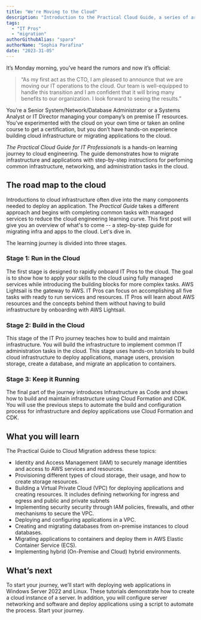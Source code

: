 ```yaml
---
title: "We're Moving to the Cloud"
description: "Introduction to the Practical Cloud Guide, a series of articles and tutorials to help IT Administrators and Pros successfully transition to the cloud."
tags:
  - "IT Pros"
  - "migration"
authorGithubAlias: "spara" 
authorName: "Sophia Parafina"
date: "2023-31-05"
---
```


It’s Monday morning, you’ve heard the rumors and now it’s official:

> “As my first act as the CTO, I am pleased to announce that we are moving our IT operations to the cloud. Our team is well-equipped to handle this transition and I am confident that it will bring many benefits to our organization. I look forward to seeing the results.”

You’re a Senior System/Network/Database Administrator or a Systems Analyst or IT Director managing your company’s on premise IT resources. You’ve experimented with the cloud on your own time or taken an online course to get a certification, but you don’t have hands-on experience building cloud infrastructure or migrating applications to the cloud.

*The Practical Cloud Guide for IT Professionals* is a hands-on learning journey to cloud engineering. The guide demonstrates how to migrate infrastructure and applications with step-by-step instructions for perfoming common infrastructure, networking, and administration tasks in the cloud. 

## The road map to the cloud

Introductions to cloud infrastructure often dive into the many components needed to deploy an application. The *Practical Guide* takes a different approach and begins with completing common tasks with managed services to reduce the cloud engineering learning curve. This first post will give you an overview of what's to come -- a step-by-step guide for migrating infra and apps to the cloud. Let's dive in.

The learning journey is divided into three stages. 

### Stage 1: Run in the Cloud

The first stage is designed to rapidly onboard IT Pros to the cloud. The goal is to show how to apply your skills to the cloud using fully managed services while introducing the building blocks for more complex tasks. AWS Lightsail is the gateway to AWS. IT Pros can focus on accomplishing all five tasks with ready to run services and resources. IT Pros will learn about AWS resources and the concepts behind them without having to build infrastructure by onboarding with AWS Lightsail.

### Stage 2: Build in the Cloud

This stage of the IT Pro journey teaches how to build and maintain infrastructure. You will build the infrastructure to implement common IT administration tasks in the cloud. This stage uses hands-on tutorials to build cloud infrastructure to deploy applications, manage users, provision storage, create a database, and migrate an application to containers.

### Stage 3: Keep it Running

The final part of the journey introduces Infrastructure as Code and shows how to build and maintain infrastructure using Cloud Formation and CDK. You will use the previous steps to automate the build and configuration process for infrastructure and deploy applications use Cloud Formation and CDK.

## What you will learn

The Practical Guide to Cloud Migration address these topics:

- Identity and Access Management (IAM) to securely manage identities and access to AWS services and resources.
- Provisioning different types of cloud storage, their usage, and how to create storage resources. 
- Building a Virtual Private Cloud (VPC) for deploying applications and creating resources. It includes defining networking for ingress and egress and public and private subnets
- Implementing security security through IAM policies, firewalls, and other mechanisms to secure the VPC. 
- Deploying and configuring applications in a VPC.
- Creating and migrating databases from on-premise instances to cloud databases.
- Migrating applications to containers and deploy them in AWS Elastic Container Service (ECS).
- Implementing hybrid (On-Premise and Cloud) hybrid environments.

## What’s next

To start your journey, we’ll start with deploying web applications in Windows Server 2022 and Linux. These tutorials demonstrate how to create a cloud instance of a server. In addition, you will configure server networking and software and deploy applications using a script to automate the process.  Start your journey<add link to first tutorial>.

